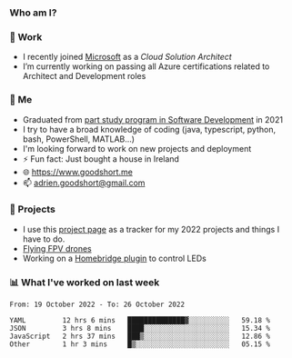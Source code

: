 ### Who am I?

<!--
**goodshort/goodshort** is a ✨ _special_ ✨ repository because its `README.md` (this file) appears on your GitHub profile.
-->
### 💼 Work
- I recently joined [Microsoft](https://www.microsoft.com/) as a _Cloud Solution Architect_
- I’m currently working on passing all Azure certifications related to Architect and Development roles

### 🌱 Me
- Graduated from [part study program in Software Development](https://www.goodshort.me/who-am-i/studies#higher-diploma-in-software-development) in 2021
- I try to have a broad knowledge of coding (java, typescript, python, bash, PowerShell, MATLAB...)
- I'm looking forward to work on new projects and deployment
- ⚡ Fun fact: Just bought a house in Ireland
- 🌐 https://www.goodshort.me
- 📫 adrien.goodshort@gmail.com

### 🚧 Projects

- I use this [project page](https://github.com/users/goodshort/projects/2) as a tracker for my 2022 projects and things I have to do.
- [Flying FPV drones](https://www.youtube.com/watch?v=PdOF5c4RF18&list=PLhU-As_kQhM6L6iwidza6sSdfxEybA7VZ)
- Working on a [Homebridge plugin](https://github.com/goodshort/homebridge-wled-preset) to control LEDs

### 📊 What I've worked on last week

<!--START_SECTION:waka-->

```text
From: 19 October 2022 - To: 26 October 2022

YAML         12 hrs 6 mins   ██████████████▓░░░░░░░░░░   59.18 %
JSON         3 hrs 8 mins    ████░░░░░░░░░░░░░░░░░░░░░   15.34 %
JavaScript   2 hrs 37 mins   ███▒░░░░░░░░░░░░░░░░░░░░░   12.86 %
Other        1 hr 3 mins     █▒░░░░░░░░░░░░░░░░░░░░░░░   05.15 %
```

<!--END_SECTION:waka-->
